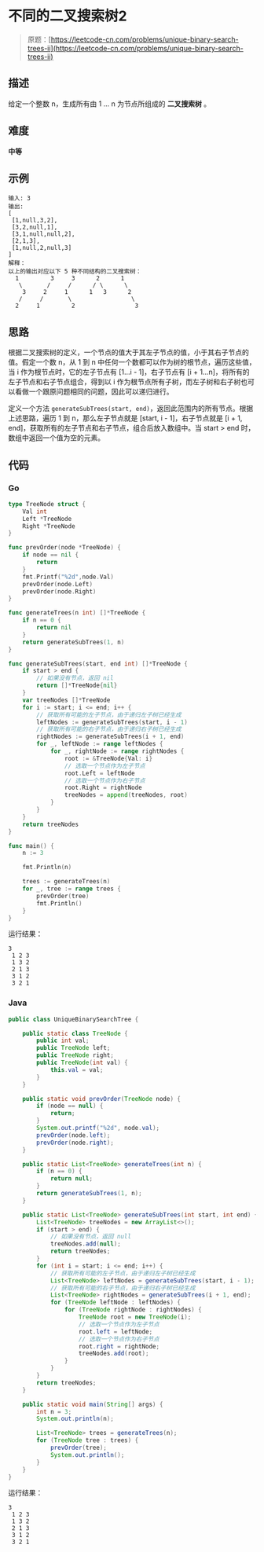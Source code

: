 # 不同的二叉搜索树2

> 原题：[https://leetcode-cn.com/problems/unique-binary-search-trees-ii](https://leetcode-cn.com/problems/unique-binary-search-trees-ii)

## 描述

给定一个整数 n，生成所有由 1 ... n 为节点所组成的 **二叉搜索树** 。

## 难度

**中等**

## 示例

```
输入: 3
输出:
[
 [1,null,3,2],
 [3,2,null,1],
 [3,1,null,null,2],
 [2,1,3],
 [1,null,2,null,3]
]
解释：
以上的输出对应以下 5 种不同结构的二叉搜索树：
  1         3     3      2      1
   \       /     /      / \      \
    3     2     1      1   3      2
   /     /       \                 \
  2     1         2                 3
```

## 思路

根据二叉搜索树的定义，一个节点的值大于其左子节点的值，小于其右子节点的值。假定一个数 n，从 1 到 n 中任何一个数都可以作为树的根节点，遍历这些值，当 i 作为根节点时，它的左子节点有 [1...i - 1]，右子节点有 [i + 1...n]，将所有的左子节点和右子节点组合，得到以 i 作为根节点所有子树，而左子树和右子树也可以看做一个跟原问题相同的问题，因此可以递归进行。

定义一个方法 `generateSubTrees(start, end)`，返回此范围内的所有节点。根据上述思路，遍历 1 到 n，那么左子节点就是 [start, i - 1]，右子节点就是 [i + 1, end]，获取所有的左子节点和右子节点，组合后放入数组中。当 start > end 时，数组中返回一个值为空的元素。

## 代码

### Go

```go
type TreeNode struct {
    Val int
    Left *TreeNode
    Right *TreeNode
}

func prevOrder(node *TreeNode) {
    if node == nil {
        return
    }
    fmt.Printf("%2d",node.Val)
    prevOrder(node.Left)
    prevOrder(node.Right)
}

func generateTrees(n int) []*TreeNode {
    if n == 0 {
        return nil
    }
    return generateSubTrees(1, n)
}

func generateSubTrees(start, end int) []*TreeNode {
    if start > end {
        // 如果没有节点，返回 nil
        return []*TreeNode{nil}
    }
    var treeNodes []*TreeNode
    for i := start; i <= end; i++ {
        // 获取所有可能的左子节点，由于递归左子树已经生成
        leftNodes := generateSubTrees(start, i - 1)
        // 获取所有可能的右子节点，由于递归右子树已经生成
        rightNodes := generateSubTrees(i + 1, end)
        for _, leftNode := range leftNodes {
            for _, rightNode := range rightNodes {
                root := &TreeNode{Val: i}
                // 选取一个节点作为左子节点
                root.Left = leftNode
                // 选取一个节点作为右子节点
                root.Right = rightNode
                treeNodes = append(treeNodes, root)
            }
        }
    }
    return treeNodes
}
```

```go
func main() {
    n := 3

    fmt.Println(n)

    trees := generateTrees(n)
    for _, tree := range trees {
        prevOrder(tree)
        fmt.Println()
    }
}
```

运行结果：

```
3
 1 2 3
 1 3 2
 2 1 3
 3 1 2
 3 2 1
```

### Java

```java
public class UniqueBinarySearchTree {

    public static class TreeNode {
        public int val;
        public TreeNode left;
        public TreeNode right;
        public TreeNode(int val) {
            this.val = val;
        }
    }

    public static void prevOrder(TreeNode node) {
        if (node == null) {
            return;
        }
        System.out.printf("%2d", node.val);
        prevOrder(node.left);
        prevOrder(node.right);
    }

    public static List<TreeNode> generateTrees(int n) {
        if (n == 0) {
            return null;
        }
        return generateSubTrees(1, n);
    }

    public static List<TreeNode> generateSubTrees(int start, int end) {
        List<TreeNode> treeNodes = new ArrayList<>();
        if (start > end) {
            // 如果没有节点，返回 null
            treeNodes.add(null);
            return treeNodes;
        }
        for (int i = start; i <= end; i++) {
            // 获取所有可能的左子节点，由于递归左子树已经生成
            List<TreeNode> leftNodes = generateSubTrees(start, i - 1);
            // 获取所有可能的右子节点，由于递归右子树已经生成
            List<TreeNode> rightNodes = generateSubTrees(i + 1, end);
            for (TreeNode leftNode : leftNodes) {
                for (TreeNode rightNode : rightNodes) {
                    TreeNode root = new TreeNode(i);
                    // 选取一个节点作为左子节点
                    root.left = leftNode;
                    // 选取一个节点作为右子节点
                    root.right = rightNode;
                    treeNodes.add(root);
                }
            }
        }
        return treeNodes;
    }

    public static void main(String[] args) {
        int n = 3;
        System.out.println(n);

        List<TreeNode> trees = generateTrees(n);
        for (TreeNode tree : trees) {
            prevOrder(tree);
            System.out.println();
        }
    }
}
```

运行结果：

```
3
 1 2 3
 1 3 2
 2 1 3
 3 1 2
 3 2 1
```

